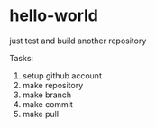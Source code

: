 # hello-world
just test and build another repository


Tasks:
1. setup github account
2. make repository
3. make branch
4. make commit
5. make pull
